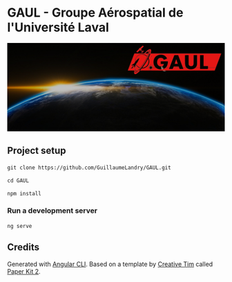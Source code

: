 # GAUL - Groupe Aérospatial de l'Université Laval
![GAUL Banner](src/assets/gaul/GAUL_Stratos_Cover_Facebook.png)

## Project setup
```
git clone https://github.com/GuillaumeLandry/GAUL.git
```
```
cd GAUL
```
```
npm install
```

### Run a development server
```
ng serve
```
## Credits

Generated with [Angular CLI](https://github.com/angular/angular-cli).
Based on a template by [Creative Tim](https://www.creative-tim.com/) called [Paper Kit 2](https://www.creative-tim.com/product/paper-kit-2).
